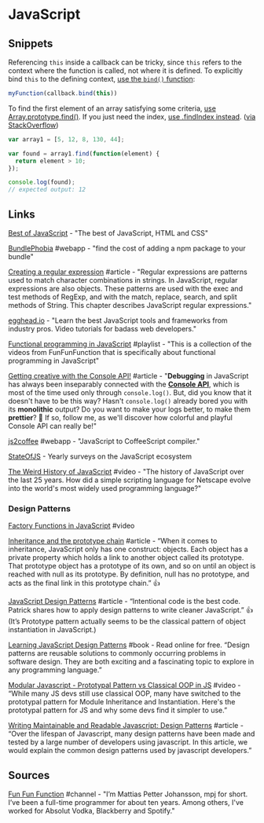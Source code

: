 # JavaScript

## Snippets

Referencing `this` inside a callback can be tricky, since `this` refers to the context where the function is called, not where it is defined. To explicitly bind `this` to the defining context, [use the `bind()` function](https://developer.mozilla.org/en-US/docs/Web/JavaScript/Reference/Global_Objects/Function/bind):

```javascript
myFunction(callback.bind(this))
```

To find the first element of an array satisfying some criteria, [use Array.prototype.find\(\)](https://developer.mozilla.org/en-US/docs/Web/JavaScript/Reference/Global_Objects/Array/find). If you just need the index, [use .findIndex instead](https://developer.mozilla.org/en-US/docs/Web/JavaScript/Reference/Global_Objects/Array/findIndex). \([via StackOverflow](https://stackoverflow.com/a/18520276/937377)\)

```javascript
var array1 = [5, 12, 8, 130, 44];

var found = array1.find(function(element) {
  return element > 10;
});

console.log(found);
// expected output: 12
```

## Links

[Best of JavaScript](https://bestofjs.org/) - "The best of JavaScript, HTML and CSS"

[BundlePhobia](https://bundlephobia.com/) \#webapp - "find the cost of adding a npm package to your bundle"

[Creating a regular expression](https://developer.mozilla.org/en-US/docs/Web/JavaScript/Guide/Regular_Expressions) \#article - "Regular expressions are patterns used to match character combinations in strings. In JavaScript, regular expressions are also objects. These patterns are used with the exec and test methods of RegExp, and with the match, replace, search, and split methods of String. This chapter describes JavaScript regular expressions."

[egghead.io](https://egghead.io/) - "Learn the best JavaScript tools and frameworks from industry pros. Video tutorials for badass web developers."

[Functional programming in JavaScript](https://www.youtube.com/playlist?list=PL0zVEGEvSaeEd9hlmCXrk5yUyqUag-n84) \#playlist - "This is a collection of the videos from FunFunFunction that is specifically about functional programming in JavaScript"

[Getting creative with the Console API!](https://areknawo.com/getting-creative-with-the-console-api/) \#article - "**Debugging** in JavaScript has always been inseparably connected with the [**Console API**](https://developer.mozilla.org/en-US/docs/Web/API/Console), which is most of the time used only through `console.log()`. But, did you know that it doesn't have to be this way? Hasn't `console.log()` already bored you with its **monolithic** output? Do you want to make your logs better, to make them **prettier**? 💅 If so, follow me, as we'll discover how colorful and playful Console API can really be!"

[js2coffee](http://js2.coffee/) \#webapp - "JavaScript to CoffeeScript compiler."

[StateOfJS](https://stateofjs.com/) - Yearly surveys on the JavaScript ecosystem

[The Weird History of JavaScript](https://www.youtube.com/watch?v=Sh6lK57Cuk4&list=PLIilwIraDV2J8hueIWIwvkT3NvfuSChe7&index=3&t=11s) \#video - "The history of JavaScript over the last 25 years. How did a simple scripting language for Netscape evolve into the world's most widely used programming language?"

### **Design Patterns**

[Factory Functions in JavaScript](https://www.youtube.com/watch?v=ImwrezYhw4w&feature=youtu.be) \#video

[Inheritance and the prototype chain](https://developer.mozilla.org/en-US/docs/Web/JavaScript/Inheritance_and_the_prototype_chain) \#article - “When it comes to inheritance, JavaScript only has one construct: objects. Each object has a private property which holds a link to another object called its prototype. That prototype object has a prototype of its own, and so on until an object is reached with null as its prototype. By definition, null has no prototype, and acts as the final link in this prototype chain.” 👍

[JavaScript Design Patterns](https://seesparkbox.com/foundry/javascript_design_patterns) \#article - “Intentional code is the best code. Patrick shares how to apply design patterns to write cleaner JavaScript.” 👍 \(It’s Prototype pattern actually seems to be the classical pattern of object instantiation in JavaScript.\)

[Learning JavaScript Design Patterns](https://addyosmani.com/resources/essentialjsdesignpatterns/book/) \#book - Read online for free. “Design patterns are reusable solutions to commonly occurring problems in software design. They are both exciting and a fascinating topic to explore in any programming language.”

[Modular Javascript - Prototypal Pattern vs Classical OOP in JS](https://www.youtube.com/watch?v=doXpW5AD60Q) \#video - “While many JS devs still use classical OOP, many have switched to the prototypal pattern for Module Inheritance and Instantiation.  Here's the prototypal pattern for JS and why some devs find it simpler to use.”

[Writing Maintainable and Readable Javascript: Design Patterns](https://www.javascriptjanuary.com/blog/writing-maintainable-and-readable-javascript-design-patterns) \#article - “Over the lifespan of Javascript, many design patterns have been made and tested by a large number of developers using javascript. In this article, we would explain the common design patterns used by javascript developers.”

## Sources

[Fun Fun Function](https://www.youtube.com/channel/UCO1cgjhGzsSYb1rsB4bFe4Q) \#channel - "I’m Mattias Petter Johansson, mpj for short. I’ve been a full-time programmer for about ten years. Among others, I've worked for Absolut Vodka, Blackberry and Spotify."

